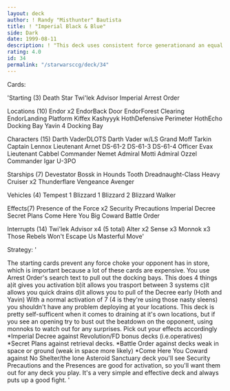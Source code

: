 ```yaml
---
layout: deck
author: ! Randy "Misthunter" Bautista
title: ! "Imperial Black & Blue"
side: Dark
date: 1999-08-11
description: ! "This deck uses consistent force generationand an equal amount of ground and space to drainand disrupt and battle."
rating: 4.0
id: 34
permalink: "/starwarsccg/deck/34"
---
```

Cards: 

'Starting (3)
Death Star
Twi'lek Advisor
Imperial Arrest Order

Locations (10)
Endor x2
EndorBack Door
EndorForest Clearing
EndorLanding Platform
Kiffex
Kashyyyk
HothDefensive Perimeter
HothEcho Docking Bay
Yavin 4 Docking Bay

Characters (15)
Darth VaderDLOTS
Darth Vader w/LS
Grand Moff Tarkin
Captain Lennox
Lieutenant Arnet
DS-61-2
DS-61-3
DS-61-4
Officer Evax
Lieutenant Cabbel
Commander Nemet
Admiral Motti
Admiral Ozzel
Commander Igar
U-3PO

Starships (7)
Devestator
Bossk in Hounds Tooth
Dreadnaught-Class Heavy Cruiser x2
Thunderflare
Vengeance
Avenger

Vehicles (4)
Tempest 1
Blizzard 1
Blizzard 2
Blizzard Walker

Effects(7)
Presence of the Force x2
Security Precautions
Imperial Decree
Secret Plans
Come Here You Big Coward
Battle Order

Interrupts (14)
Twi'lek Advisor x4 (5 total)
Alter x2
Sense x3
Monnok x3
Those Rebels Won't Escape Us
Masterful Move'

Strategy: '

The starting cards prevent any force choke your opponent
has in store, which is important because a lot of these
cards are expensive.  You use Arrest Order's search text
to pull out the docking bays. This does 4 things
a)it gives you activation
b)it allows you trasport between 3 systems
c)it allows you quick drains
d)it allows you to pull of the Decree early (Hoth and Yavin)
With a normal activation of 7 (4 is they're using those nasty sleens)
you shouldn't have any problem deploying at your locations. This deck
is pretty self-sufficent when it comes to draining at it's own locations,
but if you see an opening try to bust out the beatdown on the opponent, using
monnoks to watch out for any surprises.  Pick out your effects accordingly
*Imperial Decree against Revolution/FD bonus decks (i.e.operatives)
*Secret Plans against retrieval decks.
*Battle Order against decks weak in space or ground (weak in space more likely)
*Come Here You Coward against No Shelter/the lone Asteroid Sanctuary deck you'll see
Security Precautions and the Presences are good for activation, so you'll want them
out for any deck you play.  It's a very simple and effective deck
and always puts up a good fight.
'
